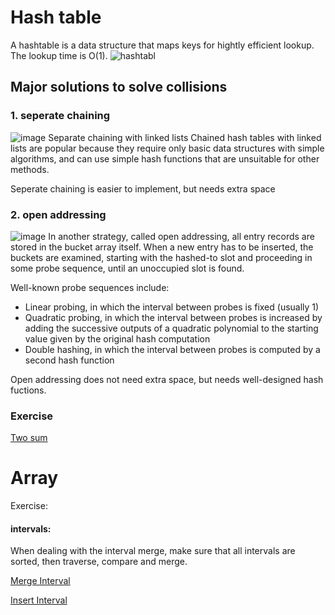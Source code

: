 # Hash table
A hashtable is a data structure that maps keys for hightly efficient lookup. The lookup time is O(1).
![hashtabl](https://upload.wikimedia.org/wikipedia/commons/thumb/7/7d/Hash_table_3_1_1_0_1_0_0_SP.svg/315px-Hash_table_3_1_1_0_1_0_0_SP.svg.png)

## Major solutions to solve collisions
### 1. seperate chaining
![image](https://upload.wikimedia.org/wikipedia/commons/thumb/d/d0/Hash_table_5_0_1_1_1_1_1_LL.svg/450px-Hash_table_5_0_1_1_1_1_1_LL.svg.png)
Separate chaining with linked lists
Chained hash tables with linked lists are popular because they require only basic data structures with simple algorithms, and can use simple hash functions that are unsuitable for other methods.

Seperate chaining is easier to implement, but needs extra space

### 2. open addressing
![image](https://upload.wikimedia.org/wikipedia/commons/thumb/b/bf/Hash_table_5_0_1_1_1_1_0_SP.svg/380px-Hash_table_5_0_1_1_1_1_0_SP.svg.png)
In another strategy, called open addressing, all entry records are stored in the bucket array itself. When a new entry has to be inserted, the buckets are examined, starting with the hashed-to slot and proceeding in some probe sequence, until an unoccupied slot is found. 

Well-known probe sequences include:

- Linear probing, in which the interval between probes is fixed (usually 1)
- Quadratic probing, in which the interval between probes is increased by adding the successive outputs of a quadratic polynomial to the starting value given by the original hash computation
- Double hashing, in which the interval between probes is computed by a second hash function

Open addressing does not need extra space, but needs well-designed hash fuctions.

### Exercise
[Two sum](https://leetcode.com/problems/two-sum/?tab=Descriptionte.youdao.com/)


# Array
Exercise:

#### intervals:
When dealing with the interval merge, make sure that all intervals are sorted, then traverse, compare and merge.

[Merge Interval](https://leetcode.com/problems/merge-intervals/?tab=Description)

[Insert Interval](https://leetcode.com/problems/insert-interval/?tab=Description)